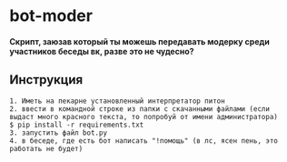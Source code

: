 # bot-moder
#### Скрипт, заюзав который ты можешь передавать модерку среди участников беседы вк, разве это не чудесно?
## Инструкция
    1. Иметь на пекарне установленный интерпретатор питон
    2. ввести в командной строке из папки с скачанными файлами (если выдаст много красного текста, то попробуй от имени администратора) 
    $ pip install -r requirements.txt
    3. запустить файл bot.py
    4. в беседе, где есть бот написать "!помощь" (в лс, ясен пень, это работать не будет)
